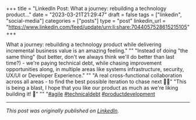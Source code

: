 +++
title = "LinkedIn Post: What a journey: rebuilding a technology product..."
date = "2023-03-21T21:29:47"
draft = false
tags = ["linkedin", "social-media"]
categories = ["posts"]
type = "post"
linkedin_url = "https://www.linkedin.com/feed/update/urn:li:share:7044057528615215105"
+++

What a journey: rebuilding a technology product while delivering incremental business value is an amazing feeling."
""
"Instead of doing "the same thing" (but better, don't we always think we'll do better than last time?) - we're paying technical debt, while chasing improvement opportunities along, in multiple areas like systems infrastructure, security, UX/UI or Developer Experience."
""
"A real cross-functional collaboration across all areas - to find the best possible iteration to chase next 🕵️‍♂️"
"This is being a blast, I hope that you like our product as much as we're liking building it! 🚀"
""
"[#agile](https://www.linkedin.com/feed/hashtag/agile) [#technicaldebt](https://www.linkedin.com/feed/hashtag/technicaldebt) [#productdevelopment](https://www.linkedin.com/feed/hashtag/productdevelopment)

---

*This post was originally published on [LinkedIn](https://www.linkedin.com/in/adrianmoreno/recent-activity/all/).*